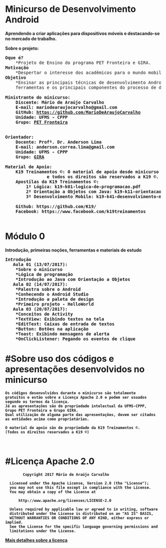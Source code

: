 # Minicurso de Desenvolvimento Android
<strong>Aprendendo a criar aplicações para dispositivos móveis e destacando-se no mercado de trabalho.</strong>

<b>Sobre o projeto:</b>

<pre>
<b>Oque é?</b>
	*Projeto de Ensino do programa PET Fronteira e GIRA.
<b>Motivação</b>
	*Despertar o interesse dos acadêmicos para o mundo mobile (Lado Android da Força ).
<b>Objetivo</b>
	*Ensinar as principais técnicas de desenvolvimento Android, apresentando as 
	ferramentas e os principais componentes do processo de desenvolvimento de um aplicativo.

<b>Ministrante do minicurso:
	Discente: Mário de Araújo Carvalho
	E-mail: mariodearaujocarvalho@gmail.com
	GitHub: <a href="https://github.com/MarioDeAraujoCarvalho" target="_blank">https://github.com/MarioDeAraujoCarvalho</a>
	Unidade: UFMS - CPPP
	Grupo: <a href="http://pet.nerdsdafronteira.com/" target="_blank">PET Fronteira</a>
<b>

<b>Orientador:
	Docente: Profº. Dr. Anderson Lima
	E-mail: anderson.correa.lima@gmail.com
	Unidade: UFMS - CPPP
	Grupo: <a href="#" target="_blank">GIRA</a>
<b> 
<b>Material de Apoio:
	K19 Treinamentos ©: O material de apoio desde minicurso são de propriedade da K19,
			    e todos os direitos são reservados a K19 ©.
	Apostilas da K19 Treinamentos ©: 
		1º Lógica: k19-k01-logica-de-programacao.pdf
		2º Orientação a Objetos com Java: k19-k11-orientacao-a-objetos-em-java.pdf
		3º Desenvolvimento Mobile: k19-k41-desenvolvimento-mobile-com-android.pdf

	Github: https://github.com/K19/
	Facebook: https://www.facebook.com/k19treinamentos
<b>
</pre>

# Módulo 0
<strong>Introdução, primeiras noções, ferramentas e materiais de estudo</strong>

<pre>
<b>Introdução</b>
   Aula 01 (13/07/2017):
	*Sobre o minicurso	
	*Lógica de programação
	*Introdução ao Java com Orientação a Objetos
   Aula 02 (14/07/2017):
	*Palestra sobre o Android
	*Conhecendo o Android Studio
	*Introdução a paleta de design
	*Primeiro projeto - HelloWorld
   Aula 03 (20/07/2017):
	*Conceitos de Activity
	*TextView: Exibindo textos na tela
	*EditText: Caixas de entrada de textos
	*Button: Botões na aplicação
	*Toast: Exibindo mensagens de alerta
	*OnClickListener: Pegando os eventos de clique
</pre>


#Sobre uso dos códigos e apresentações desenvolvidos no minicurso
===================
	Os códigos desenvolvidos durante o minicurso são totalmente 
	gratuitos e estão sobre a Licença Apache 2.0 e podem ser usuados 
	segundo os termos da licença.
	Já as apresentações são de propriedade intelectual da UFMS-CPPP, 
	Grupo PET Fronteira e Grupo GIRA. 
	Qual utilização de alguma parte das apresentações, devem ser citados 
	as entidades acima como proprietárias.
	
	O material de apoio são de propriedade da K19 Treinamentos ©. 
	(Todos os direitos reservados a K19 ©)
<br>

#Licença Apache 2.0
===================
``` 
        Copyright 2017 Mário de Araújo Carvalho
 
  Licensed under the Apache License, Version 2.0 (the "License");
  you may not use this file except in compliance with the License.
  You may obtain a copy of the License at
 
      http://www.apache.org/licenses/LICENSE-2.0
 
  Unless required by applicable law or agreed to in writing, software
  distributed under the License is distributed on an "AS IS" BASIS,
  WITHOUT WARRANTIES OR CONDITIONS OF ANY KIND, either express or implied.
  See the License for the specific language governing permissions and
  limitations under the License.

````

<a href="https://github.com/MarioDeAraujoCarvalho/MiniCursoAndroid/blob/master/LICENSE" target="_blank">Mais detalhes sobre a licença</a>
